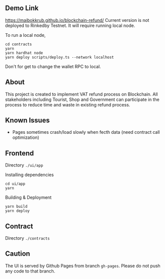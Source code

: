 ## Demo Link 

https://maibokkrub.github.io/blockchain-refund/
Current version is not deployed to Rinkedby Testnet. It will require running local node.

To run a local node,
```
cd contracts 
yarn 
yarn hardhat node
yarn deploy scripts/deploy.ts --network localhost
```
Don't for get to change the wallet RPC to local.

## About

This project is created to implement VAT refund process on Blockchain. All stakeholders including Tourist, Shop and Government can participate in the process to reduce time and waste in existing refund process.

## Known Issues

- Pages sometimes crash/load slowly when fecth data (need contract call optimization)

## Frontend

Directory `./ui/app`

Installing dependencies
```
cd ui/app 
yarn
```

Building & Deployment 
```
yarn build 
yarn deploy
```

## Contract

Directory `./contracts`

## Caution

The UI is served by Github Pages from branch `gh-pages`.
Please do not push any code to that branch.


